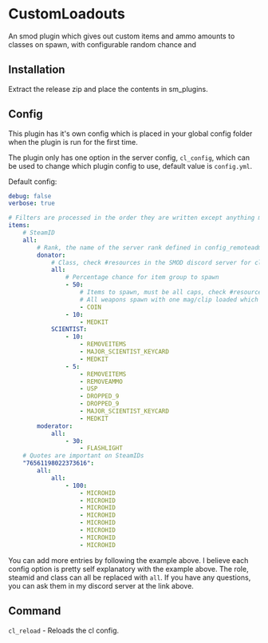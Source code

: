 # CustomLoadouts
An smod plugin which gives out custom items and ammo amounts to classes on spawn, with configurable random chance and 

## Installation

Extract the release zip and place the contents in sm_plugins.

## Config

This plugin has it's own config which is placed in your global config folder when the plugin is run for the first time.

The plugin only has one option in the server config, `cl_config`, which can be used to change which plugin config to use, default value is `config.yml`.

Default config:
```yaml
debug: false
verbose: true

# Filters are processed in the order they are written except anything marked as "all" is always processed before all other entries
items:
    # SteamID
    all:
        # Rank, the name of the server rank defined in config_remoteadmin.txt. NOT THE BADGE, THE VARIABLE NAME
        donator:
            # Class, check #resources in the SMOD discord server for class names
            all:
                # Percentage chance for item group to spawn
                - 50:
                    # Items to spawn, must be all caps, check #resources in the SMOD discord server for item names. You can start with REMOVEITEMS and REMOVEAMMO to delete the existing items/ammo.
                    # All weapons spawn with one mag/clip loaded which cannot be removed, giving ammo adds the ammo directly to the player instead of spawning it as an item in their inventory.
                    - COIN
                - 10:
                    - MEDKIT
            SCIENTIST:
                - 10:
                    - REMOVEITEMS
                    - MAJOR_SCIENTIST_KEYCARD
                    - MEDKIT
                - 5:
                    - REMOVEITEMS
                    - REMOVEAMMO
                    - USP
                    - DROPPED_9
                    - DROPPED_9
                    - MAJOR_SCIENTIST_KEYCARD
                    - MEDKIT
        moderator:
            all:
                - 30:
                    - FLASHLIGHT
    # Quotes are important on SteamIDs
    "76561198022373616":
        all:
            all:
                - 100:
                    - MICROHID
                    - MICROHID
                    - MICROHID
                    - MICROHID
                    - MICROHID
                    - MICROHID
                    - MICROHID
                    - MICROHID
```

You can add more entries by following the example above. I believe each config option is pretty self explanatory with the example above. The role, steamid and class can all be replaced with `all`. If you have any questions, you can ask them in my discord server at the link above.

## Command

`cl_reload` - Reloads the cl config.
